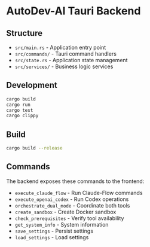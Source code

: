 # AutoDev-AI Tauri Backend
## Structure
- `src/main.rs` - Application entry point
- `src/commands/` - Tauri command handlers
- `src/state.rs` - Application state management
- `src/services/` - Business logic services
## Development
```bash
cargo build
cargo run
cargo test
cargo clippy
```
## Build
```bash
cargo build --release
```
## Commands
The backend exposes these commands to the frontend:
- `execute_claude_flow` - Run Claude-Flow commands
- `execute_openai_codex` - Run Codex operations
- `orchestrate_dual_mode` - Coordinate both tools
- `create_sandbox` - Create Docker sandbox
- `check_prerequisites` - Verify tool availability
- `get_system_info` - System information
- `save_settings` - Persist settings
- `load_settings` - Load settings
